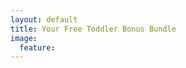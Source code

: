```yaml
---
layout: default
title: Your Free Toddler Bonus Bundle
image:
  feature: 
---
```

<div id="fd-form-66204076f30380054bae6d8e"></div>
<script>
  window.fd('form', {
    formId: '66204076f30380054bae6d8e',
    containerEl: '#fd-form-66204076f30380054bae6d8e'
  });
</script>